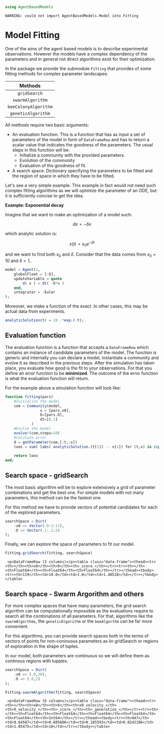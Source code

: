 ```julia
using AgentBasedModels
```

    WARNING: could not import AgentBasedModels.Model into Fitting


# Model Fitting

One of the aims of the agent based models is to describe experimental observations. However the models have a complex dependency of the parameters and in general not direct algorithms exist for their optimization.

In the package we provide the submodule `Fitting` that provides of some fitting methods for complex parameter landscapes:

|Methods|
|:---:|
|`gridSearch`|
|`swarmAlgorithm`|
|`beeColonyAlgorithm`|
|`geneticAlgorithm`|

All methods require two basic arguments:

 - An evaluation function. This is a function that has as input a set of parameters of the model in form of `DataFrameRow` and has to return a scalar value that indicates the goodness of the parameters. The usual steps in this function will be:
    - Initialize a community with the provided parameters.
    - Evolution of the community
    - Evaluation of the goodness of fit.
 - A search space. Dictionary specifying the parameters to be fitted and the region of space in which they have to be fitted.

Let's see a very simple example. This example in fact would not need such complex fitting algorithms as we will optimize the parameter of an ODE, but it is sufficiently concise to get the idea.

**Example: Exponential decay**

Imagine that we want to make an optimization of a model such:

$$dx = -\delta x $$

which analytic solution is:

$$x(t) = x_0 e^{-\delta t} $$

and we want to find both $x_0$ and $\delta$. Consider that the data comes from $x_0=10$ and $\delta = 1.$.


```julia
model = Agent(1,
    globalFloat = [:δ],
    updateVariable = quote
        d( x ) = dt( -δ*x )
    end,
    integrator = :Euler
);
```

Moreover, we make a function of the exact. In other cases, this may be actual data from experiments.


```julia
analyticSolution(t) = 10 .*exp.(-t);
```

## Evaluation function

The evaluation function is a function that accepts a `DataFrameRow` which contains an instance of candidate parameters of the model. 
The function is generic and internally you can declare a model, instantiate a community and evolve it as described in the previous steps.
After the simulation has taken place, you evaluate how good is the fit to your observations. For that you define an error function to be **minimized**. The outcome of the error function is what the evaluation function will return.

For the example above a simulation function will look like:


```julia
function fitting(pars)
    #Initialize the model
    com = Community(model,
                x = [pars.x0],
                δ=[pars.δ],
                dt=[0.1]
            )
    #Evolve the model
    evolve!(com,steps=10)
    #Calulate error
    d = getParameter(com,[:t,:x])
    loos = sum( [abs( analyticSolution.(t[1]) .- x[1]) for (t,x) in zip(d[:t],d[:x])] )
    
    return loos
end;
```

## Search space - gridSearch

The most basic algorithm will be to explore extensively a grid of parameter combinations and get the best one. For simple models with not many parameters, this method can be the fastest one.

For this method we have to provide vectors of potential candidates for each of the explored parameters.


```julia
searchSpace = Dict(
    :x0 => Vector(.0:1:11),
    :δ => Vector(.1:.1:2) 
);
```

Finally, we can explore the space of parameters to fit our model.


```julia
Fitting.gridSearch(fitting, searchSpace)
```



```@raw html
 <p>DataFrameRow (3 columns)</p><table class="data-frame"><thead><tr><th></th><th>x0</th><th>δ</th><th>_score_</th></tr><tr><th></th><th>Float64</th><th>Float64</th><th>Float64</th></tr></thead><tbody><tr><th>119</th><td>10.0</td><td>1.0</td><td>1.48518</td></tr></tbody></table> 
```



## Search space - Swarm Argorithm and others

For more complex spaces that have many parameters, the grid search algorithm can be computationally impossible as the evaluations require to search all the combinations of all parameters. 
For that, algorithms like the `swarmAlgorthms`, the `geneticAlgorithm` or the `beeAlgorthm` can be far more convenient.

For this algorithms, you can provide search spaces both in the terms of vectors of points for non-coninuous parameters as iin gridSearch or regions of exploration in the shape of tuples. 

In our model, both parameters are continuous so we will define them as continous regions with tupples.


```julia
searchSpace = Dict(
    :x0 => (.0,20),
    :δ => (.0,2) 
);
```


```julia
Fitting.swarmAlgorithm(fitting, searchSpace)
```



```@raw html
 <p>DataFrameRow (6 columns)</p><table class="data-frame"><thead><tr><th></th><th>x0</th><th>δ</th><th>x0_velocity_</th><th>δ_velocity_</th><th>_score_</th><th>_generation_</th></tr><tr><th></th><th>Float64</th><th>Float64</th><th>Float64</th><th>Float64</th><th>Float64</th><th>Int64</th></tr></thead><tbody><tr><th>947</th><td>9.64587</td><td>0.885886</td><td>0.185593</td><td>0.0242186</td><td>1.05475</td><td>10</td></tr></tbody></table> 
```



